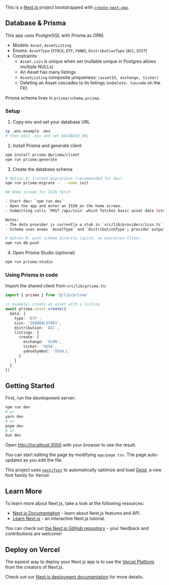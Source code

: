This is a [Next.js](https://nextjs.org) project bootstrapped with [`create-next-app`](https://nextjs.org/docs/app/api-reference/cli/create-next-app).

## Database & Prisma

This app uses PostgreSQL with Prisma as ORM.

- Models: `Asset`, `AssetListing`
- Enums: `AssetType` (`STOCK`, `ETF`, `FUND`), `DistributionType` (`ACC`, `DIST`)
- Constraints:
  - `Asset.isin` is unique when set (nullable unique in Postgres allows multiple NULLs)
  - An Asset has many listings
  - `AssetListing` composite uniqueness: `(assetId, exchange, ticker)`
  - Deleting an Asset cascades to its listings (`onDelete: Cascade` on the FK)

Prisma schema lives in `prisma/schema.prisma`.

### Setup

1) Copy env and set your database URL

```bash
cp .env.example .env
# then edit .env and set DATABASE_URL
```

2) Install Prisma and generate client

```bash
npm install prisma @prisma/client
npm run prisma:generate
```

3) Create the database schema

```bash
# Option A: tracked migrations (recommended for dev)
npm run prisma:migrate -- --name init

## Home screen for ISIN fetch

- Start dev: `npm run dev`
- Open the app and enter an ISIN on the home screen.
- Submitting calls `POST /api/isin` which fetches basic asset data (stub provider) and persists to the Prisma models `Asset` and `AssetListing`.

Notes:
- The data provider is currently a stub in `src/lib/providers/isin.ts`. Replace with a real integration as needed and add any required API keys to `.env`.
- Schema uses enums `AssetType` and `DistributionType`; provider output must map to these values.

# Option B: push schema directly (quick, no migration files)
npm run db:push
```

4) Open Prisma Studio (optional)

```bash
npm run prisma:studio
```

### Using Prisma in code

Import the shared client from `src/lib/prisma.ts`:

```ts
import { prisma } from '@/lib/prisma'

// example: create an asset with a listing
await prisma.asset.create({
  data: {
    type: 'ETF',
    isin: 'IE00B4L5Y983',
    distribution: 'ACC',
    listings: {
      create: {
        exchange: 'XLON',
        ticker: 'VUSA',
        yahooSymbol: 'VUSA.L'
      }
    }
  }
})
```

## Getting Started

First, run the development server:

```bash
npm run dev
# or
yarn dev
# or
pnpm dev
# or
bun dev
```

Open [http://localhost:3000](http://localhost:3000) with your browser to see the result.

You can start editing the page by modifying `app/page.tsx`. The page auto-updates as you edit the file.

This project uses [`next/font`](https://nextjs.org/docs/app/building-your-application/optimizing/fonts) to automatically optimize and load [Geist](https://vercel.com/font), a new font family for Vercel.

## Learn More

To learn more about Next.js, take a look at the following resources:

- [Next.js Documentation](https://nextjs.org/docs) - learn about Next.js features and API.
- [Learn Next.js](https://nextjs.org/learn) - an interactive Next.js tutorial.

You can check out [the Next.js GitHub repository](https://github.com/vercel/next.js) - your feedback and contributions are welcome!

## Deploy on Vercel

The easiest way to deploy your Next.js app is to use the [Vercel Platform](https://vercel.com/new?utm_medium=default-template&filter=next.js&utm_source=create-next-app&utm_campaign=create-next-app-readme) from the creators of Next.js.

Check out our [Next.js deployment documentation](https://nextjs.org/docs/app/building-your-application/deploying) for more details.
